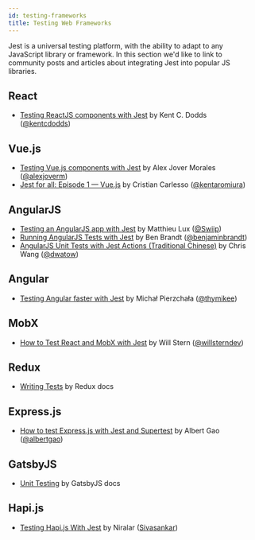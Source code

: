 ```yaml
---
id: testing-frameworks
title: Testing Web Frameworks
---
```


Jest is a universal testing platform, with the ability to adapt to any JavaScript library or framework. In this section we'd like to link to community posts and articles about integrating Jest into popular JS libraries.

## React

- [Testing ReactJS components with Jest](https://github.com/testing-library/react-testing-library) by Kent C. Dodds ([@kentcdodds](https://twitter.com/kentcdodds))

## Vue.js

- [Testing Vue.js components with Jest](https://alexjoverm.github.io/series/Unit-Testing-Vue-js-Components-with-the-Official-Vue-Testing-Tools-and-Jest/) by Alex Jover Morales ([@alexjoverm](https://twitter.com/alexjoverm))
- [Jest for all: Episode 1 — Vue.js](https://medium.com/@kentaromiura_the_js_guy/jest-for-all-episode-1-vue-js-d616bccbe186#.d573vrce2) by Cristian Carlesso ([@kentaromiura](https://twitter.com/kentaromiura))

## AngularJS

- [Testing an AngularJS app with Jest](https://medium.com/aya-experience/testing-an-angularjs-app-with-jest-3029a613251) by Matthieu Lux ([@Swiip](https://twitter.com/Swiip))
- [Running AngularJS Tests with Jest](https://engineering.talentpair.com/running-angularjs-tests-with-jest-49d0cc9c6d26) by Ben Brandt ([@benjaminbrandt](https://twitter.com/benjaminbrandt))
- [AngularJS Unit Tests with Jest Actions (Traditional Chinese)](https://dwatow.github.io/2019/08-14-angularjs/angular-jest/?fbclid=IwAR2SrqYg_o6uvCQ79FdNPeOxs86dUqB6pPKgd9BgnHt1kuIDRyRM-ch11xg) by Chris Wang ([@dwatow](https://github.com/dwatow))

## Angular

- [Testing Angular faster with Jest](https://www.xfive.co/blog/testing-angular-faster-jest/) by Michał Pierzchała ([@thymikee](https://twitter.com/thymikee))

## MobX

- [How to Test React and MobX with Jest](https://semaphoreci.com/community/tutorials/how-to-test-react-and-mobx-with-jest) by Will Stern ([@willsterndev](https://twitter.com/willsterndev))

## Redux

- [Writing Tests](https://redux.js.org/recipes/writing-tests) by Redux docs

## Express.js

- [How to test Express.js with Jest and Supertest](http://www.albertgao.xyz/2017/05/24/how-to-test-expressjs-with-jest-and-supertest/) by Albert Gao ([@albertgao](https://twitter.com/albertgao))

## GatsbyJS

- [Unit Testing](https://www.gatsbyjs.org/docs/unit-testing/) by GatsbyJS docs

## Hapi.js

- [Testing Hapi.js With Jest](http://niralar.com/testing-hapi-js-with-jest/) by Niralar ([Sivasankar](http://sivasankar.in/))
